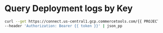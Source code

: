 # Query Deployment logs by Key

```bash
curl --get https://connect.us-central1.gcp.commercetools.com/{{ PROJECT-KEY }}/deployments/key=ordergroove-connector-deployment/logs \
--header 'Authorization: Bearer {{ token }}' | json_pp
```